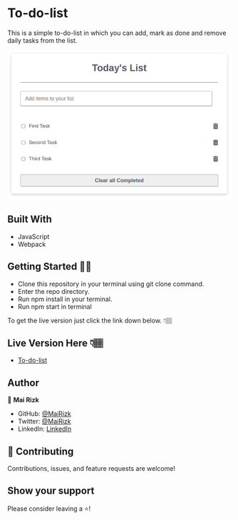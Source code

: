 # To-do-list

This is a simple to-do-list in which you can add, mark as done and remove daily tasks from the list.

![Screenshot1](/Images/readme2.png)

## Built With

- JavaScript
- Webpack

## Getting Started 💪🏽
- Clone this repository in your terminal using git clone command.
- Enter the repo directory.
- Run npm install in your terminal.
- Run npm start in terminal

To get the live version just click the link down below. 👇🏽️

## Live Version Here 👇🏽️

- [To-do-list](https://mairizk.github.io/To-do-list/)

## Author

👤 **Mai Rizk**

- GitHub: [@MaiRizk](https://github.com/MaiRizk)
- Twitter: [@MaiRizk](https://twitter.com/MaiRizk16)
- LinkedIn: [LinkedIn](https://www.linkedin.com/in/mai-rizk-252722188/)

## 🤝 Contributing

Contributions, issues, and feature requests are welcome!

## Show your support

Please consider leaving a ⭐️!
